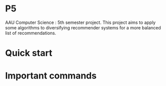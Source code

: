 # P5
AAU Computer Science : 5th semester project. This project aims to apply some algorithms to diversifying recommender systems for a more balanced list of recommendations. 



# Quick start





# Important commands
